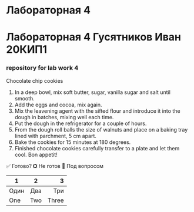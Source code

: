 # Лабораторная 4
# Лабораторная 4 Гусятников Иван 20КИП1
### repository for lab work 4 

Chocolate chip cookies
1. In a deep bowl, mix soft butter, sugar, vanilla sugar and salt until smooth.
2. Add the eggs and cocoa, mix again.
3. Mix the leavening agent with the sifted flour and introduce it into the dough in batches, mixing well each time.
4. Put the dough in the refrigerator for a couple of hours.
5. From the dough roll balls the size of walnuts and place on a baking tray lined with parchment, 5 cm apart.
6. Bake the cookies for 15 minutes at 180 degrees.
7. Finished chocolate cookies carefully transfer to a plate and let them cool.
Bon appetit!

:white_check_mark: Готово?
:negative_squared_cross_mark: Не готов
:black_square_button: Под вопросом 

| 1 | 2 | 3 |
|----------------|:---------:|----------------:|
| Один | Два | Три |
| One | Two | Three |
